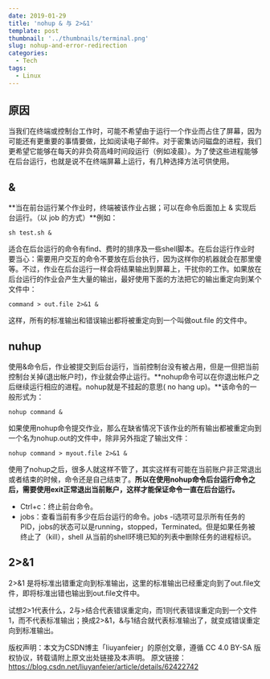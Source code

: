 ```yaml
---
date: 2019-01-29
title: 'nohup & 与 2>&1'
template: post
thumbnail: '../thumbnails/terminal.png'
slug: nohup-and-error-redirection
categories:
  - Tech
tags:
  - Linux
---
```




## 原因

当我们在终端或控制台工作时，可能不希望由于运行一个作业而占住了屏幕，因为可能还有更重要的事情要做，比如阅读电子邮件。对于密集访问磁盘的进程，我们更希望它能够在每天的非负荷高峰时间段运行（例如凌晨）。为了使这些进程能够在后台运行，也就是说不在终端屏幕上运行，有几种选择方法可供使用。

## &
**当在前台运行某个作业时，终端被该作业占据；可以在命令后面加上 & 实现后台运行。（以 job 的方式）**例如：

```shell
sh test.sh &
```

适合在后台运行的命令有find、费时的排序及一些shell脚本。在后台运行作业时要当心：需要用户交互的命令不要放在后台执行，因为这样你的机器就会在那里傻等。不过，作业在后台运行一样会将结果输出到屏幕上，干扰你的工作。如果放在后台运行的作业会产生大量的输出，最好使用下面的方法把它的输出重定向到某个文件中：

```shell
command > out.file 2>&1 & 
```

这样，所有的标准输出和错误输出都将被重定向到一个叫做out.file 的文件中。

## nuhup

使用&命令后，作业被提交到后台运行，当前控制台没有被占用，但是一但把当前控制台关掉(退出帐户时)，作业就会停止运行。**nohup命令可以在你退出帐户之后继续运行相应的进程。nohup就是不挂起的意思( no hang up)。**该命令的一般形式为：

```shell
nohup command &
```

如果使用nohup命令提交作业，那么在缺省情况下该作业的所有输出都被重定向到一个名为nohup.out的文件中，除非另外指定了输出文件：

```shell
nohup command > myout.file 2>&1 &
```

使用了nohup之后，很多人就这样不管了，其实这样有可能在当前账户非正常退出或者结束的时候，命令还是自己结束了。**所以在使用nohup命令后台运行命令之后，需要使用exit正常退出当前账户，这样才能保证命令一直在后台运行。**

+ Ctrl+c：终止前台命令。
+ jobs：查看当前有多少在后台运行的命令。jobs -l选项可显示所有任务的PID，jobs的状态可以是running，stopped，Terminated。但是如果任务被终止了（kill），shell 从当前的shell环境已知的列表中删除任务的进程标识。

## 2>&1

2>&1 是将标准出错重定向到标准输出，这里的标准输出已经重定向到了out.file文件，即将标准出错也输出到out.file文件中。

试想2>1代表什么，2与>结合代表错误重定向，而1则代表错误重定向到一个文件1，而不代表标准输出；换成2>&1，&与1结合就代表标准输出了，就变成错误重定向到标准输出。


版权声明：本文为CSDN博主「liuyanfeier」的原创文章，遵循 CC 4.0 BY-SA 版权协议，转载请附上原文出处链接及本声明。
原文链接：<a href='https://blog.csdn.net/liuyanfeier/article/details/62422742' target="_blank" rel="noopener noreferrer">https://blog.csdn.net/liuyanfeier/article/details/62422742</a>

